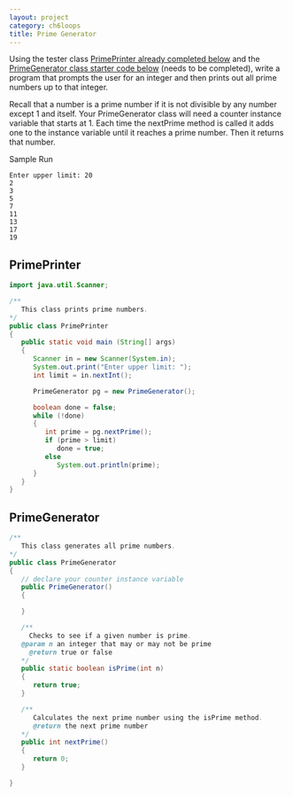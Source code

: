 ```yaml
---
layout: project
category: ch6loops
title: Prime Generator
---
```


Using the tester class [PrimePrinter already completed below](#primeprinter) and the [PrimeGenerator class starter code below](#primegenerator) (needs to be completed), write a program that prompts the user for an integer and then prints out all prime numbers up to that integer.

Recall that a number is a prime number if it is not divisible by any number except 1 and itself. Your PrimeGenerator class will need a counter instance variable that starts at 1. Each time the nextPrime method is called it adds one to the instance variable until it reaches a prime number. Then it returns that number.

Sample Run
```
Enter upper limit: 20
2
3
5
7
11
13
17
19
```

## PrimePrinter
```java
import java.util.Scanner;

/**
   This class prints prime numbers.
*/
public class PrimePrinter
{
   public static void main (String[] args)
   {
      Scanner in = new Scanner(System.in);
      System.out.print("Enter upper limit: ");
      int limit = in.nextInt();

      PrimeGenerator pg = new PrimeGenerator();

      boolean done = false;
      while (!done)
      {
         int prime = pg.nextPrime();
         if (prime > limit)
            done = true;
         else
            System.out.println(prime);
      }
   }
}
```
## PrimeGenerator
```java
/**
   This class generates all prime numbers.
*/
public class PrimeGenerator
{
   // declare your counter instance variable
   public PrimeGenerator()
   {

   }

   /**
	 Checks to see if a given number is prime.
   @param n an integer that may or may not be prime
	 @return true or false
   */
   public static boolean isPrime(int n)
   {
      return true;
   }

   /**
      Calculates the next prime number using the isPrime method.
      @return the next prime number
   */
   public int nextPrime()
   {
      return 0;
   }

}
```
